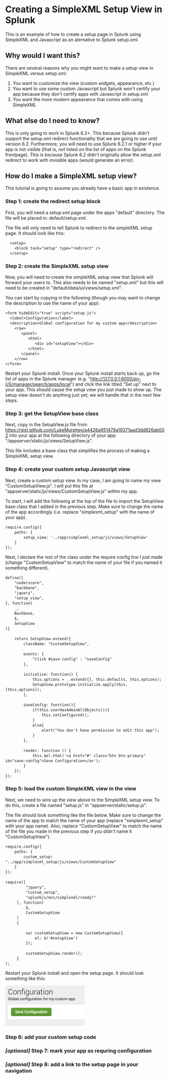 # Creating a SimpleXML Setup View in Splunk
This is an example of how to create a setup page in Splunk using SimpleXML and Javascript as an alernative to Splunk setup.xml.

## Why would I want this?

There are several reasons why you might want to make a setup view in SimpleXML versus setup.xml:

1) You want to customize the view (custom widgets, appearance, etc.)
2) You want to use some custom Javascript but Splunk won't certify your app because they don't certify apps with Javascript in setup.xml
3) You want the more modern appearance that comes with using SimpleXML


## What else do I need to know?

This is only going to work in Splunk 6.2+. This because Splunk didn't support the setup.xml redirect functionality that we are going to use until version 6.2. Furthermore, you will need to use Splunk 6.2.1 or higher if your app is not visible (that is, not listed on the list of apps on the Splunk frontpage). This is because Splunk 6.2 didn't originally allow the setup.xml redirect to work with invisible apps (would generate an error).

## How do I make a SimpleXML setup view?

This tutorial is going to assume you already have a basic app in existence.

### Step 1: create the redirect setup block
First, you will need a setup.xml page under the apps "default" directory. The file will be placed in: default/setup.xml.

The file will only need to tell Splunk to redirect to the simpleXML setup page. It should look like this:

```
  <setup>
    <block task="setup" type="redirect" />
  </setup>
```

### Step 2: create the SimpleXML setup view
Now, you will need to create the simpleXML setup view that Splunk will forward your users to. This also needs to be named "setup.xml" but this will need to be created in "default/data/ui/views/setup.xml".

You can start by copying in the following (though you may want to change the description to use the name of your app):

```
<form hideEdit="true" script="setup.js">
  <label>Configuration</label>
  <description>Global configuration for my custom app</description>
	<row>
	   <panel>
	      <html>
	         <div id="setupView"></div>
	      </html>
	   </panel>
	</row>
</form>
```

Restart your Splunk install. Once your Splunk install starts back up, go the list of apps in the Splunk manager (e.g. "http://127.0.0.1:8000/en-US/manager/search/apps/local") and click the link titled "Set up" next to your app. This should cause the setup view you just made to show up. The setup view doesn't do anything just yet; we will handle that in the next few steps.

### Step 3: get the SetupView base class
Next, copy in the SetupView.js file from https://gist.github.com/LukeMurphey/a4426a951479a19371aad3dd826ab002 into your app at the following directory of your app: "/appserver/static/js/views/SetupView.js".

This file includes a base class that simplifies the process of making a SimpleXML setup view.

### Step 4: create your custom setup Javascript view
Next, create a custom setup view. In my case, I am going to name my view "CustomSetupView.js". I will put this file at "appserver/static/js/views/CustomSetupView.js" within my app.

To start, I will add the following at the top of the file to import the SetupView base class that I added in the previous step. Make sure to change the name of the app accordingly (i.e. replace "simplexml_setup" with the name of your app).

```
require.config({
    paths: {
        setup_view: '../app/simplexml_setup/js/views/SetupView'
    }
});
```

Next, I declare the rest of the class under the require config line I just made (change "CustomSetupView" to match the name of your file if you named it something different).

```
define([
    "underscore",
    "backbone",
    "jquery",
    "setup_view",
], function(
    _,
    Backbone,
    $,
    SetupView
){

    return SetupView.extend({
        className: "CustomSetupView",

        events: {
            "click #save-config" : "saveConfig"
        },

        initialize: function() {
        	this.options = _.extend({}, this.defaults, this.options);
            SetupView.prototype.initialize.apply(this, [this.options]);
        },

        saveConfig: function(){
            if(this.userHasAdminAllObjects()){
                this.setConfigured();
            }
            else{
                alert("You don't have permission to edit this app");
            }
        },
        
        render: function () {
            this.$el.html('<a href="#" class="btn btn-primary" id="save-config">Save Configuration</a>');
        }
    });
});
```

### Step 5: load the custom SimpleXML view in the view

Next, we need to wire up the view above to the SimpleXML setup view. To do this, create a file named "setup.js" in "appserver/static/setup.js".

The file should look something like the file below. Make sure to change the name of the app to match the name of your app (replace "simplexml_setup" with your app name). Also, replace "CustomSetupView" to match the name of the file you made in the previous step if you didn't name it "CustomSetupView").

```
require.config({
    paths: {
        custom_setup: "../app/simplexml_setup/js/views/CustomSetupView"
    }
});

require([
         "jquery",
         "custom_setup",
         "splunkjs/mvc/simplexml/ready!"
     ], function(
         $,
         CustomSetupView
     )
     {
         
         var customSetupView = new CustomSetupView({
        	 el: $('#setupView')
         });
         
         customSetupView.render();
     }
);
```

Restart your Splunk install and open the setup page. It should look something like this:

![Setup page image](https://github.com/LukeMurphey/splunk-simplexml-setup-example/blob/master/custom_setup.png)

### Step 6: add your custom setup code



### *[optional]* Step 7: mark your app as requring configuration

### *[optional]* Step 8: add a link to the setup page in your navigation
